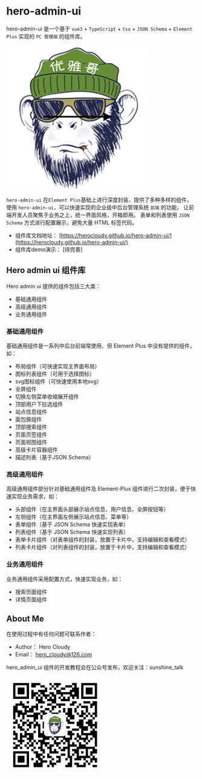 # hero-admin-ui

hero-admin-ui 是一个基于 `vue3` + `TypeScript` + `tsx` + `JSON Schema` + `Element Plus` 实现的 `PC 管理端` 的组件库。

![hero admin ui](./docs/.vuepress/public/images/logo.png)

`hero-admin-ui` 在`Element Plus`基础上进行深度封装，提供了多种多样的组件。使用 `hero-admin-ui`，可以快速实现的企业级中后台管理系统 `前端` 的功能，
让前端开发人员聚焦于业务之上，统一界面风格，开箱即用。 表单和列表使用 `JSON Schema` 方式进行配置展示，避免大量 HTML 标签代码。

- 组件库文档地址： [https://herocloudy.github.io/hero-admin-ui/](https://herocloudy.github.io/hero-admin-ui/)
- 组件库demo演示： [待完善]

## Hero admin ui 组件库

Hero admin ui 提供的组件包括三大类：
- 基础通用组件
- 高级通用组件
- 业务通用组件

### 基础通用组件

基础通用组件是一系列中后台前端常使用、但 Element Plus 中没有提供的组件，如：
- 布局组件（可快速实现主界面布局）
- 图标列表组件（可用于选择图标）
- svg图标组件（可快速使用本地svg）
- 全屏组件
- 切换左侧菜单收缩展开组件
- 顶部用户下拉选组件
- 站点信息组件
- 面包屑组件
- 顶部搜索组件
- 页面页签组件
- 页面视图组件
- 高级卡片容器组件
- 描述列表（基于JSON Schema）

### 高级通用组件

高级通用组件部分针对基础通用组件及 Element-Plus 组件进行二次封装，便于快速实现业务需求，如：

- 头部组件（在主界面头部展示站点信息、用户信息、全屏按钮等）
- 左侧组件（在主界面左侧展示站点信息、菜单等）
- 表单组件（基于 JSON Schema 快速实现表单）
- 列表组件（基于 JSON Schema 快速实现列表）
- 表单卡片组件（对表单组件的封装，放置于卡片中，支持编辑和查看模式）
- 列表卡片组件（对列表组件的封装，放置于卡片中，支持编辑和查看模式）

### 业务通用组件

业务通用组件采用配置方式，快速实现业务，如：
- 搜索页面组件
- 详情页面组件


## About Me

在使用过程中有任何问题可联系作者：

- Author： Hero Cloudy
- Email： hero_cloudy@126.com

hero_admin_ui 组件的开发教程会在公众号发布，欢迎关注：sunshine_talk


![sunshine_talk](./docs/.vuepress/public/images/qrcode.jpg)
